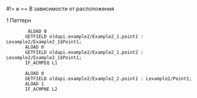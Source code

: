 #!= и == 
В зависимости от расположения

1 Паттерн
```
        ALOAD 0
       GETFIELD oldapi.example2/Example2_1.point1 : Lexample2/Example2_1$Point1;
       ALOAD 0
       GETFIELD oldapi.example2/Example2_1.point2 : Lexample2/Example2_1$Point1;
       IF_ACMPEQ L1

```
```
       ALOAD 0
       GETFIELD oldapi.example2/Example2_2.point1 : Lexample2/Point1;
       ALOAD 1
       IF_ACMPNE L2

```

    